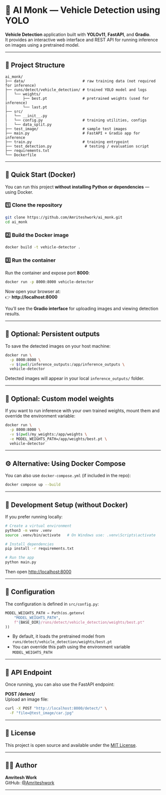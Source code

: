 # 🚗 AI Monk — Vehicle Detection using YOLO

**Vehicle Detection** application built with **YOLOv11**, **FastAPI**, and **Gradio**.  
It provides an interactive web interface and REST API for running inference on images using a pretrained model.

---

## 🧩 Project Structure

```
ai_monk/
├── data/                          # raw training data (not required for inference)
├── runs/detect/vehicle_detection/ # trained YOLO model and logs
│   └── weights/
│       ├── best.pt                # pretrained weights (used for inference)
│       └── last.pt
├── src/
|   └── __init__.py                           
│   └── config.py                  # training utilities, configs
|   └── data_split.py
├── test_image/                    # sample test images
├── main.py                        # FastAPI + Gradio app for inference
├── train.py                       # training entrypoint
├── test_detection.py               # testing / evaluation script
├── requirements.txt
└── Dockerfile
```

---

## 🚀 Quick Start (Docker)

You can run this project **without installing Python or dependencies** — using Docker.

### 1️⃣ Clone the repository

```bash
git clone https://github.com/Amriteshwork/ai_monk.git
cd ai_monk
```

### 2️⃣ Build the Docker image

```bash
docker build -t vehicle-detector .
```

### 3️⃣ Run the container

Run the container and expose port **8000**:

```bash
docker run -p 8000:8000 vehicle-detector
```

Now open your browser at:  
👉 **http://localhost:8000**

You’ll see the **Gradio interface** for uploading images and viewing detection results.

---

## 🧱 Optional: Persistent outputs

To save the detected images on your host machine:

```bash
docker run \
  -p 8000:8000 \
  -v $(pwd)/inference_outputs:/app/inference_outputs \
  vehicle-detector
```

Detected images will appear in your local `inference_outputs/` folder.

---

## 🧠 Optional: Custom model weights

If you want to run inference with your own trained weights, mount them and override the environment variable:

```bash
docker run \
  -p 8000:8000 \
  -v $(pwd)/my_weights:/app/weights \
  -e MODEL_WEIGHTS_PATH=/app/weights/best.pt \
  vehicle-detector
```

---

## ⚙️ Alternative: Using Docker Compose

You can also use `docker-compose.yml` (if included in the repo):

```bash
docker compose up --build
```

---

## 🧰 Development Setup (without Docker)

If you prefer running locally:

```bash
# Create a virtual environment
python3 -m venv .venv
source .venv/bin/activate   # On Windows use: .venv\Scripts\activate

# Install dependencies
pip install -r requirements.txt

# Run the app
python main.py
```

Then open [http://localhost:8000](http://localhost:8000)

---

## 🧩 Configuration

The configuration is defined in `src/config.py`:

```python
MODEL_WEIGHTS_PATH = Path(os.getenv(
    "MODEL_WEIGHTS_PATH",
    f"{BASE_DIR}/runs/detect/vehicle_detection/weights/best.pt"
))
```

- By default, it loads the pretrained model from `runs/detect/vehicle_detection/weights/best.pt`
- You can override this path using the environment variable `MODEL_WEIGHTS_PATH`

---

## 🧪 API Endpoint

Once running, you can also use the FastAPI endpoint:

**POST /detect/**  
Upload an image file:

```bash
curl -X POST "http://localhost:8000/detect/" \
  -F "file=@test_image/car.jpg"
```

---

## 📜 License

This project is open source and available under the [MIT License](LICENSE).

---

## 👨‍💻 Author

**Amritesh Work**  
GitHub: [@Amriteshwork](https://github.com/Amriteshwork)

---